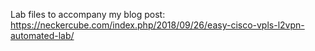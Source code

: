 Lab files to accompany my blog post: https://neckercube.com/index.php/2018/09/26/easy-cisco-vpls-l2vpn-automated-lab/
